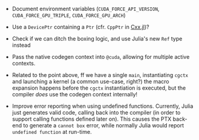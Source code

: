 * Document environment variables (`CUDA_FORCE_API_VERSION`,
  `CUDA_FORCE_GPU_TRIPLE`, `CUDA_FORCE_GPU_ARCH`)

* Use a `DevicePtr` containing a `Ptr` (cfr. `CppPtr` in
  [Cxx.jl](https://github.com/Keno/Cxx.jl/blob/master/src/Cxx.jl))?

* Check if we can ditch the boxing logic, and use Julia's new `Ref` type instead

* Pass the native codegen context into `@cuda`, allowing for multiple active
  contexts.

* Related to the point above, ff we have a single `main`, instantiating `cgctx`
  and launching a kernel (a common use-case, right?) the macro expansion happens
  before the `cgctx` instantiation is executed, but the compiler _does_ use the
  codegen context internally!

* Improve error reporting when using undefined functions. Currently, Julia just
  generates valid code, calling back into the compiler (in order to support
  calling functions defined later on). This causes the PTX back-end to generate
  a `cannot box` error, while normally Julia would report `undefined function`
  at run-time.
